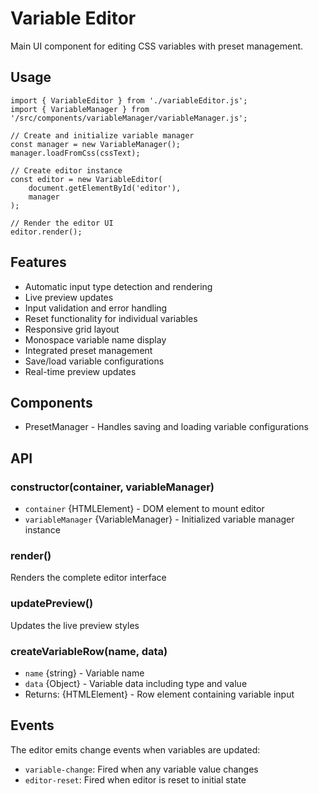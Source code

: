 # Variable Editor

Main UI component for editing CSS variables with preset management.

## Usage

    import { VariableEditor } from './variableEditor.js';
    import { VariableManager } from '/src/components/variableManager/variableManager.js';
    
    // Create and initialize variable manager
    const manager = new VariableManager();
    manager.loadFromCss(cssText);
    
    // Create editor instance
    const editor = new VariableEditor(
        document.getElementById('editor'),
        manager
    );
    
    // Render the editor UI
    editor.render();

## Features
- Automatic input type detection and rendering
- Live preview updates
- Input validation and error handling
- Reset functionality for individual variables
- Responsive grid layout
- Monospace variable name display
- Integrated preset management
- Save/load variable configurations
- Real-time preview updates

## Components
- PresetManager - Handles saving and loading variable configurations

## API

### constructor(container, variableManager)
- `container` {HTMLElement} - DOM element to mount editor
- `variableManager` {VariableManager} - Initialized variable manager instance

### render()
Renders the complete editor interface

### updatePreview()
Updates the live preview styles

### createVariableRow(name, data)
- `name` {string} - Variable name
- `data` {Object} - Variable data including type and value
- Returns: {HTMLElement} - Row element containing variable input

## Events
The editor emits change events when variables are updated:
- `variable-change`: Fired when any variable value changes
- `editor-reset`: Fired when editor is reset to initial state

